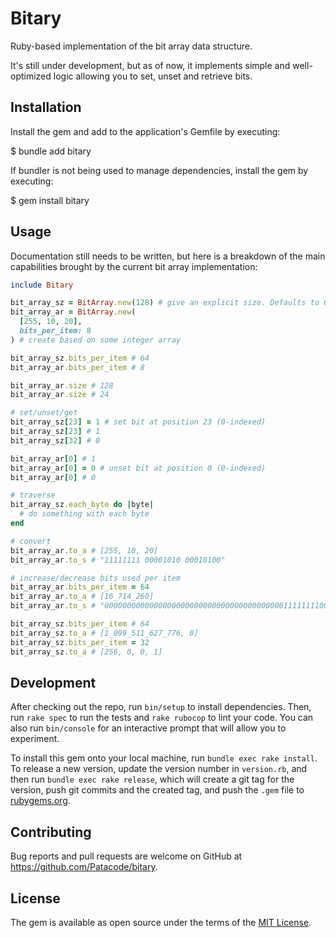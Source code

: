 # Bitary

Ruby-based implementation of the bit array data structure.

It's still under development, but as of now, it implements simple and well-optimized logic allowing you to set, unset and retrieve bits.

## Installation

Install the gem and add to the application's Gemfile by executing:

  $ bundle add bitary

If bundler is not being used to manage dependencies, install the gem by executing:

  $ gem install bitary

## Usage

Documentation still needs to be written, but here is a breakdown
of the main capabilities brought by the current bit array implementation:

```ruby
include Bitary

bit_array_sz = BitArray.new(128) # give an explicit size. Defaults to 64 bits used per item
bit_array_ar = BitArray.new(
  [255, 10, 20],
  bits_per_item: 8
) # create based on some integer array

bit_array_sz.bits_per_item # 64
bit_array_ar.bits_per_item # 8

bit_array_ar.size # 128
bit_array_ar.size # 24

# set/unset/get
bit_array_sz[23] = 1 # set bit at position 23 (0-indexed)
bit_array_sz[23] # 1
bit_array_sz[32] # 0

bit_array_ar[0] # 1
bit_array_ar[0] = 0 # unset bit at position 0 (0-indexed)
bit_array_ar[0] # 0

# traverse
bit_array_sz.each_byte do |byte|
  # do something with each byte
end

# convert
bit_array_ar.to_a # [255, 10, 20]
bit_array_ar.to_s # "11111111 00001010 00010100"

# increase/decrease bits used per item
bit_array_ar.bits_per_item = 64
bit_array_ar.to_a # [16_714_260]
bit_array_ar.to_s # "0000000000000000000000000000000000000000111111110000101000010100"

bit_array_sz.bits_per_item # 64
bit_array_sz.to_a # [1_099_511_627_776, 0]
bit_array_sz.bits_per_item = 32
bit_array_sz.to_a # [256, 0, 0, 1]
```

## Development

After checking out the repo, run `bin/setup` to install dependencies. Then, run `rake spec` to run the tests and `rake rubocop` to lint your code. You can also run `bin/console` for an interactive prompt that will allow you to experiment.

To install this gem onto your local machine, run `bundle exec rake install`. To release a new version, update the version number in `version.rb`, and then run `bundle exec rake release`, which will create a git tag for the version, push git commits and the created tag, and push the `.gem` file to [rubygems.org](https://rubygems.org).

## Contributing

Bug reports and pull requests are welcome on GitHub at https://github.com/Patacode/bitary.

## License

The gem is available as open source under the terms of the [MIT License](https://opensource.org/licenses/MIT).
